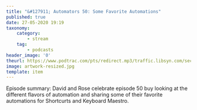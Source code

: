 ```yaml
---
title: "&#127911; Automators 50: Some Favorite Automations"
published: true
date: 27-05-2020 19:19
taxonomy:
    category:
        - stream
    tag:
        - podcasts
header_image: '0'
theurl: https://www.podtrac.com/pts/redirect.mp3/traffic.libsyn.com/secure/automatorsrelay/automators050.mp3
image: artwork-resized.jpg
template: item
--- 
```

Episode summary: David and Rose celebrate episode 50 buy looking at the different flavors of automation and sharing some of their favorite automations for Shortcurts and Keyboard Maestro.
